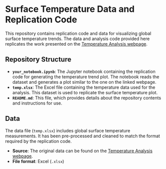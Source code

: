 # Surface Temperature Data and Replication Code

This repository contains replication code and data for visualizing global surface temperature trends. The data and analysis code provided here replicates the work presented on the [Temperature Analysis webpage](https://www.columbia.edu/~mhs119/Temperature/).

## Repository Structure

- **`your_notebook.ipynb`**: The Jupyter notebook containing the replication code for generating the temperature trend plot. The notebook reads the dataset and generates a plot similar to the one on the linked webpage.
- **`temp.xlsx`**: The Excel file containing the temperature data used for the analysis. This dataset is used to replicate the surface temperature plot.
- **`README.md`**: This file, which provides details about the repository contents and instructions for use.

## Data

The data file (`temp.xlsx`) includes global surface temperature measurements. It has been pre-processed and cleaned to match the format required by the replication code.

- **Source**: The original data can be found on the [Temperature Analysis webpage](https://www.columbia.edu/~mhs119/Temperature/).
- **File format**: Excel (`.xlsx`)



